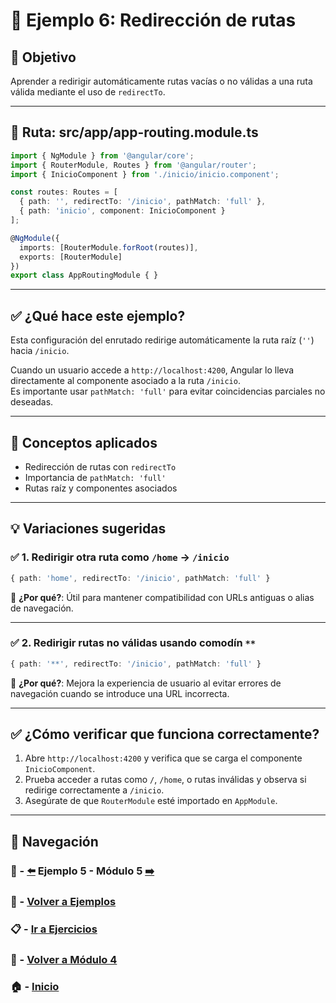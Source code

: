 # 🧪 Ejemplo 6: Redirección de rutas

## 🎯 Objetivo
Aprender a redirigir automáticamente rutas vacías o no válidas a una ruta válida mediante el uso de `redirectTo`.

---

## 📁 Ruta: src/app/app-routing.module.ts
```ts
import { NgModule } from '@angular/core';
import { RouterModule, Routes } from '@angular/router';
import { InicioComponent } from './inicio/inicio.component';

const routes: Routes = [
  { path: '', redirectTo: '/inicio', pathMatch: 'full' },
  { path: 'inicio', component: InicioComponent }
];

@NgModule({
  imports: [RouterModule.forRoot(routes)],
  exports: [RouterModule]
})
export class AppRoutingModule { }
```

---

## ✅ ¿Qué hace este ejemplo?

Esta configuración del enrutado redirige automáticamente la ruta raíz (`''`) hacia `/inicio`.

Cuando un usuario accede a `http://localhost:4200`, Angular lo lleva directamente al componente asociado a la ruta `/inicio`.  
Es importante usar `pathMatch: 'full'` para evitar coincidencias parciales no deseadas.

---

## 🧠 Conceptos aplicados

- Redirección de rutas con `redirectTo`
- Importancia de `pathMatch: 'full'`
- Rutas raíz y componentes asociados

---

## 💡 Variaciones sugeridas

### ✅ 1. Redirigir otra ruta como `/home` → `/inicio`

```ts
{ path: 'home', redirectTo: '/inicio', pathMatch: 'full' }
```

📌 **¿Por qué?**: Útil para mantener compatibilidad con URLs antiguas o alias de navegación.

---

### ✅ 2. Redirigir rutas no válidas usando comodín `**`

```ts
{ path: '**', redirectTo: '/inicio', pathMatch: 'full' }
```

📌 **¿Por qué?**: Mejora la experiencia de usuario al evitar errores de navegación cuando se introduce una URL incorrecta.

---

## ✅ ¿Cómo verificar que funciona correctamente?

1. Abre `http://localhost:4200` y verifica que se carga el componente `InicioComponent`.
2. Prueba acceder a rutas como `/`, `/home`, o rutas inválidas y observa si redirige correctamente a `/inicio`.
3. Asegúrate de que `RouterModule` esté importado en `AppModule`.

---

## 🔁 Navegación

### 🧪 - [⬅️](./Ejemplo_5.md) Ejemplo 5 - Módulo 5 [➡️](../../../Modulo_5_Servicios_y_Comunicación/Modulo_5.md)

### 🧪 - [Volver a Ejemplos](../README.md)

### 📋 - [Ir a Ejercicios](../../Ejercicios/README.md)

### 📘 - [Volver a Módulo 4](../../Modulo_4.md)

### 🏠 - [Inicio](../../../README.md)


